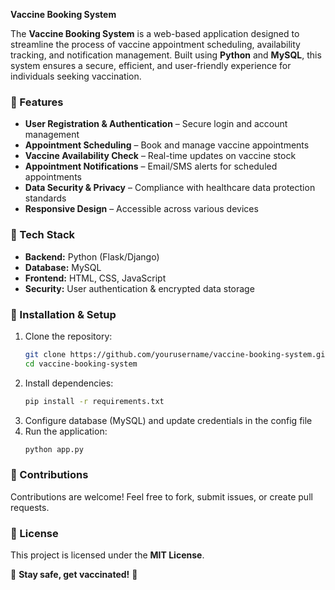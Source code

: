 **Vaccine Booking System**  

The **Vaccine Booking System** is a web-based application designed to streamline the process of vaccine appointment scheduling, availability tracking, and notification management. Built using **Python** and **MySQL**, this system ensures a secure, efficient, and user-friendly experience for individuals seeking vaccination.  

### 🔹 Features  
- **User Registration & Authentication** – Secure login and account management  
- **Appointment Scheduling** – Book and manage vaccine appointments  
- **Vaccine Availability Check** – Real-time updates on vaccine stock  
- **Appointment Notifications** – Email/SMS alerts for scheduled appointments  
- **Data Security & Privacy** – Compliance with healthcare data protection standards  
- **Responsive Design** – Accessible across various devices  

### 🔹 Tech Stack  
- **Backend:** Python (Flask/Django)  
- **Database:** MySQL  
- **Frontend:** HTML, CSS, JavaScript  
- **Security:** User authentication & encrypted data storage  

### 🔹 Installation & Setup  
1. Clone the repository:  
   ```sh
   git clone https://github.com/yourusername/vaccine-booking-system.git
   cd vaccine-booking-system
   ```  
2. Install dependencies:  
   ```sh
   pip install -r requirements.txt
   ```  
3. Configure database (MySQL) and update credentials in the config file  
4. Run the application:  
   ```sh
   python app.py
   ```  

### 🔹 Contributions  
Contributions are welcome! Feel free to fork, submit issues, or create pull requests.  

### 🔹 License  
This project is licensed under the **MIT License**.  

📌 **Stay safe, get vaccinated!** 🚀
